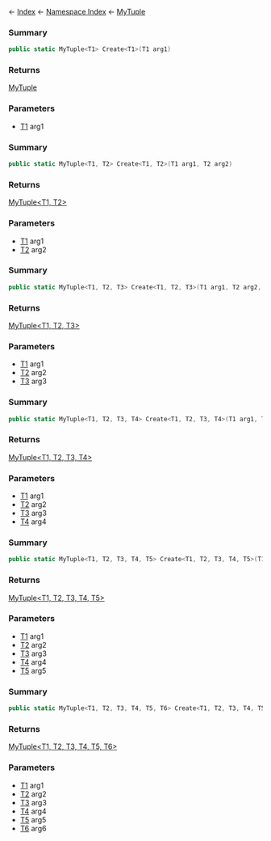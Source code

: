 ← [Index](Api-Index) ← [Namespace Index](Namespace-Index) ← [MyTuple](VRage.MyTuple)

### Summary

```csharp
public static MyTuple<T1> Create<T1>(T1 arg1)
```

### Returns

[MyTuple<T1>](VRage.MyTuple`1)

### Parameters

* [T1]() arg1
### Summary

```csharp
public static MyTuple<T1, T2> Create<T1, T2>(T1 arg1, T2 arg2)
```

### Returns

[MyTuple<T1, T2>](VRage.MyTuple`2)

### Parameters

* [T1]() arg1
* [T2]() arg2
### Summary

```csharp
public static MyTuple<T1, T2, T3> Create<T1, T2, T3>(T1 arg1, T2 arg2, T3 arg3)
```

### Returns

[MyTuple<T1, T2, T3>](VRage.MyTuple`3)

### Parameters

* [T1]() arg1
* [T2]() arg2
* [T3]() arg3
### Summary

```csharp
public static MyTuple<T1, T2, T3, T4> Create<T1, T2, T3, T4>(T1 arg1, T2 arg2, T3 arg3, T4 arg4)
```

### Returns

[MyTuple<T1, T2, T3, T4>](VRage.MyTuple`4)

### Parameters

* [T1]() arg1
* [T2]() arg2
* [T3]() arg3
* [T4]() arg4
### Summary

```csharp
public static MyTuple<T1, T2, T3, T4, T5> Create<T1, T2, T3, T4, T5>(T1 arg1, T2 arg2, T3 arg3, T4 arg4, T5 arg5)
```

### Returns

[MyTuple<T1, T2, T3, T4, T5>](VRage.MyTuple`5)

### Parameters

* [T1]() arg1
* [T2]() arg2
* [T3]() arg3
* [T4]() arg4
* [T5]() arg5
### Summary

```csharp
public static MyTuple<T1, T2, T3, T4, T5, T6> Create<T1, T2, T3, T4, T5, T6>(T1 arg1, T2 arg2, T3 arg3, T4 arg4, T5 arg5, T6 arg6)
```

### Returns

[MyTuple<T1, T2, T3, T4, T5, T6>](VRage.MyTuple`6)

### Parameters

* [T1]() arg1
* [T2]() arg2
* [T3]() arg3
* [T4]() arg4
* [T5]() arg5
* [T6]() arg6
